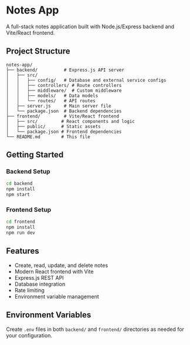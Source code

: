 # Notes App

A full-stack notes application built with Node.js/Express backend and Vite/React frontend.

## Project Structure

```
notes-app/
├── backend/          # Express.js API server
│   ├── src/
│   │   ├── config/   # Database and external service configs
│   │   ├── controllers/ # Route controllers
│   │   ├── middleware/  # Custom middleware
│   │   ├── models/   # Data models
│   │   └── routes/   # API routes
│   ├── server.js     # Main server file
│   └── package.json  # Backend dependencies
├── frontend/         # Vite/React frontend
│   ├── src/         # React components and logic
│   ├── public/      # Static assets
│   └── package.json # Frontend dependencies
└── README.md        # This file
```

## Getting Started

### Backend Setup
```bash
cd backend
npm install
npm start
```

### Frontend Setup
```bash
cd frontend
npm install
npm run dev
```

## Features

- Create, read, update, and delete notes
- Modern React frontend with Vite
- Express.js REST API
- Database integration
- Rate limiting
- Environment variable management

## Environment Variables

Create `.env` files in both `backend/` and `frontend/` directories as needed for your configuration. 